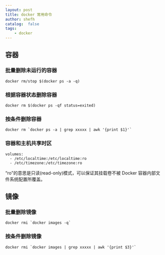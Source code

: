 ```yaml
---
layout: post
title: docker 常用命令
author: shefh
catalog:  false
tags:
    - docker
---
```


## 容器
### 批量删除未运行的容器

```
docker rm/stop $(docker ps -a -q)
```

### 根据容器状态删除容器

```
docker rm $(docker ps -qf status=exited)

```

### 按条件删除容器

```
docker rm `docker ps -a | grep xxxxx | awk '{print $1}'`
```


### 容器和主机共享时区

```
volumes:
  - /etc/localtime:/etc/localtime:ro
  - /etc/timezone:/etc/timezone:ro
```

“ro”的意思是只读(read-only)模式，可以保证其挂载卷不被 Docker 容器内部文件系统配置所覆盖。



## 镜像

### 批量删除镜像

```
docker rmi `docker images -q`
```

### 按条件删除镜像

```
docker rmi `docker images | grep xxxxx | awk '{print $3}'`
```

